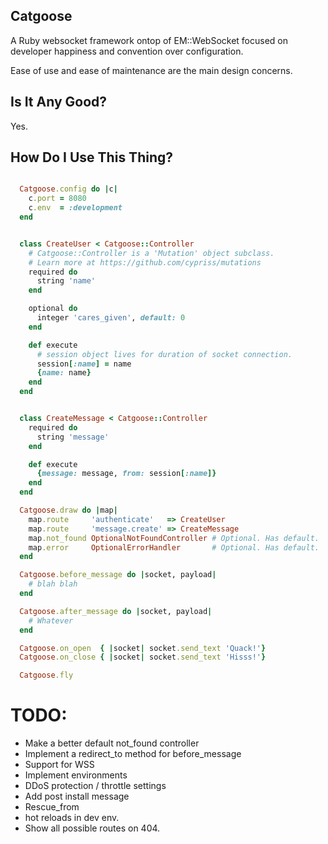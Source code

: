 ## Catgoose

A Ruby websocket framework ontop of EM::WebSocket focused on developer happiness and convention over configuration.

Ease of use and ease of maintenance are the main design concerns.

## Is It Any Good?

Yes.

## How Do I Use This Thing?

```ruby

  Catgoose.config do |c|
    c.port = 8080
    c.env  = :development
  end


  class CreateUser < Catgoose::Controller
    # Catgoose::Controller is a 'Mutation' object subclass.
    # Learn more at https://github.com/cypriss/mutations
    required do
      string 'name'
    end

    optional do
      integer 'cares_given', default: 0
    end

    def execute
      # session object lives for duration of socket connection.
      session[:name] = name
      {name: name}
    end
  end


  class CreateMessage < Catgoose::Controller
    required do
      string 'message'
    end

    def execute
      {message: message, from: session[:name]}
    end
  end

  Catgoose.draw do |map|
    map.route     'authenticate'   => CreateUser
    map.route     'message.create' => CreateMessage
    map.not_found OptionalNotFoundController # Optional. Has default.
    map.error     OptionalErrorHandler       # Optional. Has default.
  end

  Catgoose.before_message do |socket, payload|
    # blah blah
  end

  Catgoose.after_message do |socket, payload|
    # Whatever
  end

  Catgoose.on_open  { |socket| socket.send_text 'Quack!'}
  Catgoose.on_close { |socket| socket.send_text 'Hisss!'}

  Catgoose.fly
```

# TODO:

 * Make a better default not_found controller
 * Implement a redirect_to method for before_message
 * Support for WSS
 * Implement environments
 * DDoS protection / throttle settings
 * Add post install message
 * Rescue_from
 * hot reloads in dev env.
 * Show all possible routes on 404.
